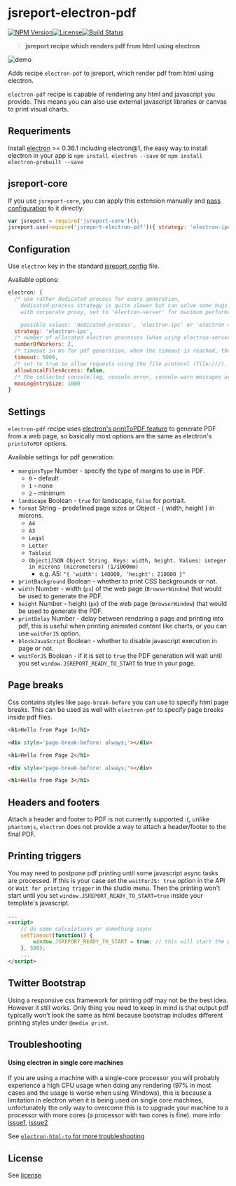 jsreport-electron-pdf
=====================

[![NPM Version](http://img.shields.io/npm/v/jsreport-electron-pdf.svg?style=flat-square)](https://npmjs.com/package/jsreport-electron-pdf)[![License](http://img.shields.io/npm/l/jsreport-electron-pdf.svg?style=flat-square)](http://opensource.org/licenses/MIT)[![Build Status](https://travis-ci.org/bjrmatos/jsreport-electron-pdf.png?branch=master)](https://travis-ci.org/bjrmatos/jsreport-electron-pdf)

> **jsreport recipe which renders pdf from html using electron**

![demo](demo.gif)

Adds recipe `electron-pdf` to jsreport, which render pdf from html using electron.

`electron-pdf` recipe is capable of rendering any html and javascript you provide. This means you can also use external javascript libraries or canvas to print visual charts.

Requeriments
------------

Install [electron](http://electron.atom.io/) >= 0.36.1 including electron@1, the easy way to install
electron in your app is `npm install electron --save` or `npm install electron-prebuilt --save`

jsreport-core
-------------

If you use `jsreport-core`, you can apply this extension manually and [pass configuration](#configuration) to it directly:

```js
var jsreport = require('jsreport-core')();
jsreport.use(require('jsreport-electron-pdf')({ strategy: 'electron-ipc' }));
```

Configuration
-------------

Use `electron` key in the standard [jsreport config](https://github.com/jsreport/jsreport/blob/master/config.md) file.

Available options:

```js
electron: {
  /* use rather dedicated process for every generation,
    dedicated-process strategy is quite slower but can solve some bugs
    with corporate proxy, set to 'electron-server' for maximum performance.

    possible values: 'dedicated-process', 'electron-ipc' or 'electron-server', defaults to 'dedicated-process' */
  strategy: 'electron-ipc',
  /* number of allocated electron processes (when using electron-server strategy) */
  numberOfWorkers: 2,
  /* timeout in ms for pdf generation, when the timeout is reached, the conversion is cancelled */
  timeout: 5000,
  /* set to true to allow requests using the file protocol (file:///). defaults to false */
  allowLocalFilesAccess: false,
  /* the collected console.log, console.error, console.warn messages are trimmed by default */
  maxLogEntrySize: 1000
}
```

Settings
--------

`electron-pdf` recipe uses [electron's printToPDF feature](http://electron.atom.io/docs/v0.36.1/api/web-contents/#webcontents-printtopdf-options-callback) to generate PDF from a web page, so basically most options are the same as electron's `printoToPDF` options.

Available settings for pdf generation:

-	`marginsType` Number - specify the type of margins to use in PDF.
	-	`0` - default
	-	`1` - none
	-	`2` - minimum
-	`landscape` Boolean - `true` for landscape, `false` for portrait.
-	`format` String - predefined page sizes or Object - { width, height } in microns.
	-	`A4`
	-	`A3`
	-	`Legal`
	-	`Letter`
	-	`Tabloid`
	- `Object|JSON Object String. Keys: width, height. Values: integer in microns (micrometers) (1/1000mm)`
		- e.g. A5: `"{ 'width': 148000, 'height': 210000 }"`
-	`printBackground` Boolean - whether to print CSS backgrounds or not.
-	`width` Number - width (`px`) of the web page (`BrowserWindow`) that would be used to generate the PDF.
-	`height` Number - height (`px`) of the web page (`BrowserWindow`) that would be used to generate the PDF.
-	`printDelay` Number - delay between rendering a page and printing into pdf, this is useful when printing animated content like charts, or you can use `waitForJS` option.
-	`blockJavaScript` Boolean - whether to disable javascript execution in page or not.
-	`waitForJS` Boolean - if it is set to `true` the PDF generation will wait until you set `window.JSREPORT_READY_TO_START` to true in your page.

Page breaks
-----------

Css contains styles like `page-break-before` you can use to specify html page breaks. This can be used as well with `electron-pdf` to specify page breaks inside pdf files.

```html
<h1>Hello from Page 1</h1>

<div style='page-break-before: always;'></div>

<h1>Hello from Page 2</h1>

<div style="page-break-before: always;"></div>

<h1>Hello from Page 3</h1>
```

Headers and footers
-------------------

Attach a header and footer to PDF is not currently supported :(, unlike `phantomjs`, `electron` does not provide a way to attach a header/footer to the final PDF.

Printing triggers
-----------------

You may need to postpone pdf printing until some javascript async tasks are processed. If this is your case set the `waitForJS: true` option in the API or `Wait for printing trigger` in the studio menu. Then the printing won't start until you set `window.JSREPORT_READY_TO_START=true` inside your template's javascript.

```html
...
<script>
    // do some calculations or something async
    setTimeout(function() {
        window.JSREPORT_READY_TO_START = true; // this will start the pdf printing
    }, 500);
    ...
</script>
```

Twitter Bootstrap
-----------------

Using a responsive css framework for printing pdf may not be the best idea. However it still works. Only thing you need to keep in mind is that output pdf typically won't look the same as html because bootstrap includes different printing styles under `@media print`.

Troubleshooting
---------------

#### Using electron in single core machines

If you are using a machine with a single-core processor you will probably experience a high CPU usage when doing any rendering (97% in most cases and the usage is worse when using Windows), this is because a limitation in electron when it is being used on single core machines, unfortunately the only way to overcome this is to upgrade your machine to a processor with more cores (a processor with two cores is fine).
more info: [issue1](https://github.com/Microsoft/vscode/issues/17097), [issue2](https://github.com/Microsoft/vscode/issues/22724)

See [`electron-html-to` for more troubleshooting](https://github.com/bjrmatos/electron-html-to#troubleshooting)

License
-------

See [license](https://github.com/bjrmatos/jsreport-electron-pdf/blob/master/LICENSE)
